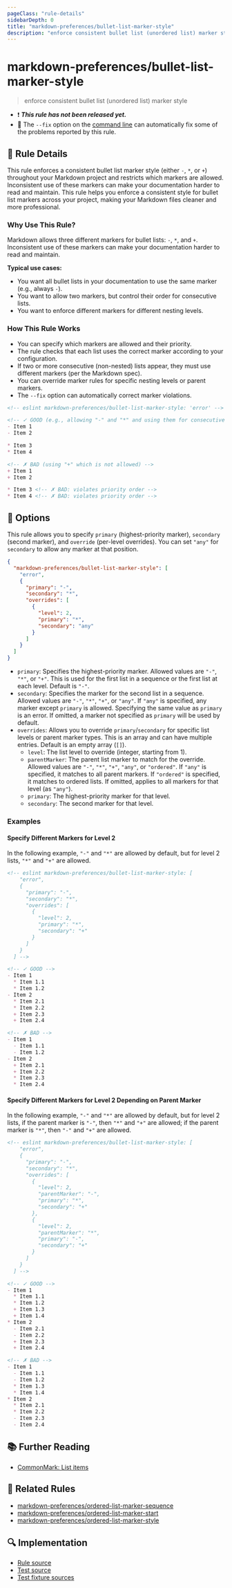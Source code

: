 ```yaml
---
pageClass: "rule-details"
sidebarDepth: 0
title: "markdown-preferences/bullet-list-marker-style"
description: "enforce consistent bullet list (unordered list) marker style"
---
```


# markdown-preferences/bullet-list-marker-style

> enforce consistent bullet list (unordered list) marker style

- ❗ <badge text="This rule has not been released yet." vertical="middle" type="error"> **_This rule has not been released yet._** </badge>
- 🔧 The `--fix` option on the [command line](https://eslint.org/docs/user-guide/command-line-interface#fixing-problems) can automatically fix some of the problems reported by this rule.

## 📖 Rule Details

This rule enforces a consistent bullet list marker style (either `-`, `*`, or `+`) throughout your Markdown project and restricts which markers are allowed. Inconsistent use of these markers can make your documentation harder to read and maintain. This rule helps you enforce a consistent style for bullet list markers across your project, making your Markdown files cleaner and more professional.

### Why Use This Rule?

Markdown allows three different markers for bullet lists: `-`, `*`, and `+`. Inconsistent use of these markers can make your documentation harder to read and maintain.

**Typical use cases:**

- You want all bullet lists in your documentation to use the same marker (e.g., always `-`).
- You want to allow two markers, but control their order for consecutive lists.
- You want to enforce different markers for different nesting levels.

### How This Rule Works

- You can specify which markers are allowed and their priority.
- The rule checks that each list uses the correct marker according to your configuration.
- If two or more consecutive (non-nested) lists appear, they must use different markers (per the Markdown spec).
- You can override marker rules for specific nesting levels or parent markers.
- The `--fix` option can automatically correct marker violations.

<!-- prettier-ignore-start -->

<!-- eslint-skip -->

```md
<!-- eslint markdown-preferences/bullet-list-marker-style: 'error' -->

<!-- ✓ GOOD (e.g., allowing "-" and "*" and using them for consecutive lists) -->
- Item 1
- Item 2

* Item 3
* Item 4

<!-- ✗ BAD (using "+" which is not allowed) -->
+ Item 1
+ Item 2

* Item 3 <!-- ✗ BAD: violates priority order -->
* Item 4 <!-- ✗ BAD: violates priority order -->
```

<!-- prettier-ignore-end -->

## 🔧 Options

This rule allows you to specify `primary` (highest-priority marker), `secondary` (second marker), and `override` (per-level overrides).
You can set `"any"` for `secondary` to allow any marker at that position.

```json
{
  "markdown-preferences/bullet-list-marker-style": [
    "error",
    {
      "primary": "-",
      "secondary": "*",
      "overrides": [
        {
          "level": 2,
          "primary": "*",
          "secondary": "any"
        }
      ]
    }
  ]
}
```

- `primary`: Specifies the highest-priority marker. Allowed values are `"-"`, `"*"`, or `"+"`. This is used for the first list in a sequence or the first list at each level. Default is `"-"`.
- `secondary`: Specifies the marker for the second list in a sequence. Allowed values are `"-"`, `"*"`, `"+"`, or `"any"`. If `"any"` is specified, any marker except `primary` is allowed. Specifying the same value as `primary` is an error. If omitted, a marker not specified as `primary` will be used by default.
- `overrides`: Allows you to override `primary`/`secondary` for specific list levels or parent marker types. This is an array and can have multiple entries. Default is an empty array (`[]`).
  - `level`: The list level to override (integer, starting from 1).
  - `parentMarker`: The parent list marker to match for the override. Allowed values are `"-"`, `"*"`, `"+"`, `"any"`, or `"ordered"`. If `"any"` is specified, it matches to all parent markers. If `"ordered"` is specified, it matches to ordered lists. If omitted, applies to all markers for that level (as `"any"`).
  - `primary`: The highest-priority marker for that level.
  - `secondary`: The second marker for that level.

### Examples

#### Specify Different Markers for Level 2

In the following example, `"-"` and `"*"` are allowed by default, but for level 2 lists, `"*"` and `"+"` are allowed.

<!-- prettier-ignore-start -->

<!-- eslint-skip -->

```md
<!-- eslint markdown-preferences/bullet-list-marker-style: [
    "error",
    {
      "primary": "-",
      "secondary": "*",
      "overrides": [
        {
          "level": 2,
          "primary": "*",
          "secondary": "+"
        }
      ]
    }
  ] -->

<!-- ✓ GOOD -->
- Item 1
  * Item 1.1
  * Item 1.2
- Item 2
  * Item 2.1
  * Item 2.2
  + Item 2.3
  + Item 2.4

<!-- ✗ BAD -->
- Item 1
  - Item 1.1
  - Item 1.2
- Item 2
  + Item 2.1
  + Item 2.2
  * Item 2.3
  * Item 2.4
```

<!-- prettier-ignore-end -->

#### Specify Different Markers for Level 2 Depending on Parent Marker

In the following example, `"-"` and `"*"` are allowed by default, but for level 2 lists, if the parent marker is `"-"`, then `"*"` and `"+"` are allowed; if the parent marker is `"*"`, then `"-"` and `"+"` are allowed.

<!-- prettier-ignore-start -->

<!-- eslint-skip -->

```md
<!-- eslint markdown-preferences/bullet-list-marker-style: [
    "error",
    {
      "primary": "-",
      "secondary": "*",
      "overrides": [
        {
          "level": 2,
          "parentMarker": "-",
          "primary": "*",
          "secondary": "+"
        },
        {
          "level": 2,
          "parentMarker": "*",
          "primary": "-",
          "secondary": "+"
        }
      ]
    }
  ] -->

<!-- ✓ GOOD -->
- Item 1
  * Item 1.1
  * Item 1.2
  + Item 1.3
  + Item 1.4
* Item 2
  - Item 2.1
  - Item 2.2
  + Item 2.3
  + Item 2.4

<!-- ✗ BAD -->
- Item 1
  - Item 1.1
  - Item 1.2
  * Item 1.3
  * Item 1.4
* Item 2
  * Item 2.1
  * Item 2.2
  - Item 2.3
  - Item 2.4
```

<!-- prettier-ignore-end -->

## 📚 Further Reading

- [CommonMark: List items](https://spec.commonmark.org/0.31.2/#list-items)

## 👫 Related Rules

- [markdown-preferences/ordered-list-marker-sequence](./ordered-list-marker-sequence.md)
- [markdown-preferences/ordered-list-marker-start](./ordered-list-marker-start.md)
- [markdown-preferences/ordered-list-marker-style](./ordered-list-marker-style.md)

## 🔍 Implementation

- [Rule source](https://github.com/ota-meshi/eslint-plugin-markdown-preferences/blob/main/src/rules/bullet-list-marker-style.ts)
- [Test source](https://github.com/ota-meshi/eslint-plugin-markdown-preferences/blob/main/tests/src/rules/bullet-list-marker-style.ts)
- [Test fixture sources](https://github.com/ota-meshi/eslint-plugin-markdown-preferences/tree/main/tests/fixtures/rules/bullet-list-marker-style)
